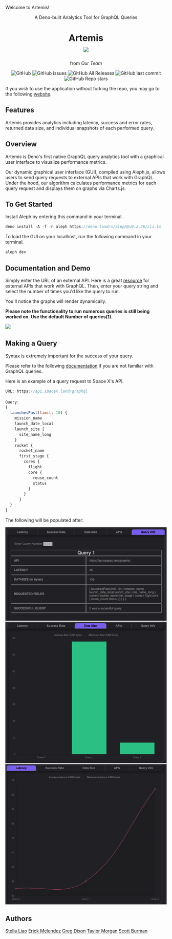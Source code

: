 Welcome to Artemis!

<div align="center">A Deno-built Analytics Tool for GraphQL Queries</div>

<div align="center">

<h1 align="center">
	<a>Artemis</a>
	    <div><img src="./public/artemis-logo.svg" /></div>
</h1>

<p align="center">from <em align="center">Our Team</em></p>

</div>

<p align="center">
  <img alt="GitHub" src="https://img.shields.io/github/license/oslabs-beta/projectArtemis?color=blue">
  <img alt="GitHub issues" src="https://img.shields.io/github/issues-raw/oslabs-beta/projectArtemis?color=green">
  <img alt="GitHub All Releases" src="https://img.shields.io/github/downloads/oslabs-beta/projectArtemis/total?color=yellow">
  <img alt="GitHub last commit" src="https://img.shields.io/github/last-commit/oslabs-beta/projectArtemis?color=orange">
  <img alt="GitHub Repo stars" src="https://img.shields.io/github/stars/oslabs-beta/projectArtemis?style=social">
</p>

If you wish to use the application without forking the repo, you may go to the following <a href src="https://project-artemis-v1.vercel.app"> website</a>.


## Features

Artemis provides analytics including latency, success and error rates, returned data size, and individual snapshots of each performed query.

## Overview

Artemis is Deno's first native GraphQL query analytics tool with a graphical user interface to visualize performance metrics.

Our dynamic graphical user interface (GUI), compiled using Aleph.js, allows users to send query requests to external APIs that work with GraphQL. Under the hood, our algorithm calculates performance metrics for each query request and displays them on graphs via Charts.js.

## To Get Started

Install Aleph by entering this command in your terminal.

```javascript
deno install -A -f -n aleph https://deno.land/x/aleph@v0.2.26/cli.ts
```

To load the GUI on your localhost, run the following command in your terminal.
```javascript
aleph dev
```

## Documentation and Demo

Simply enter the URL of an external API. Here is a great <a href src="https://github.com/APIs-guru/graphql-apis"> resource</a> for external APIs that work with GraphQL. Then, enter your query string and select the number of times you'd like the query to run.

You'll notice the graphs will render dynamically.

**Please note the functionality to run numerous queries is still being worked on. Use the default Number of queries(1).**

<div><img src="./public/query.gif" /></div>

## Making a Query

Syntax is extremely important for the success of your query.

Please refer to the following <a href src="https://graphql.org/">documentation</a> if you are not familiar with GraphQL queries.

Here is an example of a query request to Space X's API.

```javascript
URL: https://api.spacex.land/graphql

Query:
{
  launchesPast(limit: 10) {
    mission_name
    launch_date_local
    launch_site {
      site_name_long
    }
    rocket {
      rocket_name
      first_stage {
        cores {
          flight
          core {
            reuse_count
            status
          }
        }
      }
  }
}
```
The following will be populated after:

<div>
<img src="./public/query-info-example.png" />
<img src="./public/dataSize-example.png" />
<img src="./public/latency-example.png" />
</div>


## Authors

[Stella Liao](https://github.com/Stellaliao01)
[Erick Melendez](https://github.com/mlndz-la)
[Greg Dixon](https://github.com/greg-dixon)
[Taylor Morgan](https://github.com/TaylorMorgan7)
[Scott Burman](https://github.com/Scottburs)
